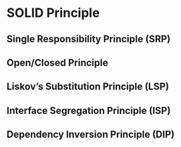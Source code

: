 # SOLID Principle

## Single Responsibility Principle (SRP)

## Open/Closed Principle

## Liskov’s Substitution Principle (LSP)

## Interface Segregation Principle (ISP)

## Dependency Inversion Principle (DIP)
